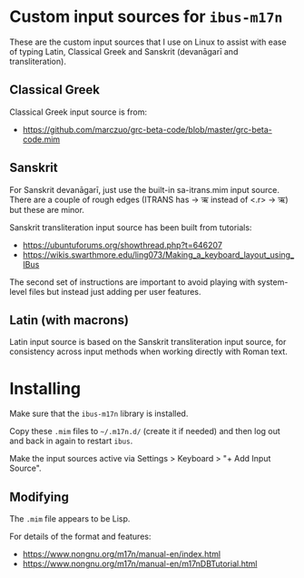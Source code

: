 # Custom input sources for `ibus-m17n`

These are the custom input sources that I use on Linux to assist with ease of
typing Latin, Classical Greek and Sanskrit (devanāgarī and transliteration).

## Classical Greek

Classical Greek input source is from:

- https://github.com/marczuo/grc-beta-code/blob/master/grc-beta-code.mim

## Sanskrit

For Sanskrit devanāgarī, just use the built-in sa-itrans.mim input source. There
are a couple of rough edges (ITRANS has <R> -> ऋ instead of <.r> -> ऋ) but
these are minor.

Sanskrit transliteration input source has been built from tutorials:

- https://ubuntuforums.org/showthread.php?t=646207
- https://wikis.swarthmore.edu/ling073/Making_a_keyboard_layout_using_IBus

The second set of instructions are important to avoid playing with system-level
files but instead just adding per user features.

## Latin (with macrons)

Latin input source is based on the Sanskrit transliteration input source, for
consistency across input methods when working directly with Roman text.

# Installing

Make sure that the `ibus-m17n` library is installed.

Copy these `.mim` files to `~/.m17n.d/` (create it if needed) and then log out
and back in again to restart `ibus`.

Make the input sources active via Settings > Keyboard > "+ Add Input Source".

## Modifying

The `.mim` file appears to be Lisp.

For details of the format and features:

- https://www.nongnu.org/m17n/manual-en/index.html
- https://www.nongnu.org/m17n/manual-en/m17nDBTutorial.html


